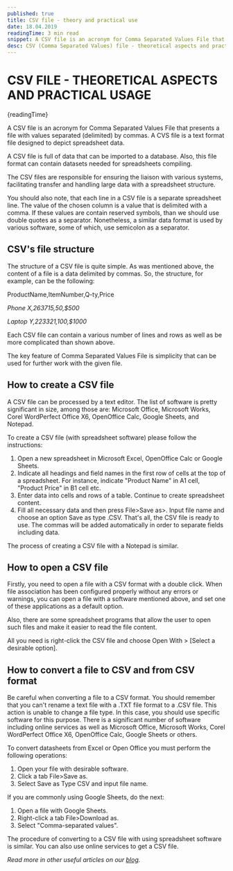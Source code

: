 ```yaml
---
published: true
title: CSV file - theory and practical use
date: 18.04.2019
readingTime: 3 min read
snippet: A CSV file is an acronym for Comma Separated Values File that presents a file with values separated (delimited) by commas. A CVS file is a text format file designed to depict spreadsheet data.
desc: CSV (Comma Separated Values) file - theoretical aspects and practical usage. Structure. How to create, open and convert a CSV file
---
```


# CSV FILE - THEORETICAL ASPECTS AND PRACTICAL USAGE

{readingTime}

A CSV file is an acronym for Comma Separated Values File that presents a file with values separated (delimited) by commas. A CVS file is a text format file designed to depict spreadsheet data.

A CSV file is full of data that can be imported to a database. Also, this file format can contain datasets needed for spreadsheets compiling.

The CSV files are responsible for ensuring the liaison with various systems, facilitating transfer and handling large data with a spreadsheet structure.

You should also note, that each line in a CSV file is a separate spreadsheet line. The value of the chosen column is a value that is delimited with a comma. If these values are contain reserved symbols, than we should use double quotes as a separator. Nonetheless, a similar data format is used by various software, some of which, use semicolon as a separator.

## CSV's file structure

The structure of a CSV file is quite simple. As was mentioned above, the content of a file is a data delimited by commas. So, the structure, for example, can be the following:

ProductName,ItemNumber,Q-ty,Price

_Phone X,263715,50,$500_

_Laptop Y,223321,100,$1000_

Each CSV file can contain a various number of lines and rows as well as be more complicated than shown above.

The key feature of Comma Separated Values File is simplicity that can be used for further work with the given file.

## How to create a CSV file

A CSV file can be processed by a text editor. The list of software is pretty significant in size, among those are: Microsoft Office, Microsoft Works, Corel WordPerfect Office X6, OpenOffice Calc, Google Sheets, and Notepad.

To create a CSV file (with spreadsheet software) please follow the instructions:

1.  Open a new spreadsheet in Microsoft Excel, OpenOffice Calc or Google Sheets.
2.  Indicate all headings and field names in the first row of cells at the top of a spreadsheet. For instance, indicate "Product Name" in A1 cell, "Product Price" in B1 cell etc.
3.  Enter data into cells and rows of a table. Continue to create spreadsheet content.
4.  Fill all necessary data and then press File>Save as>. Input file name and choose an option Save as type .CSV. That's all, the CSV file is ready to use. The commas will be added automatically in order to separate fields including data.

The process of creating a CSV file with a Notepad is similar.

## How to open a CSV file

Firstly, you need to open a file with a CSV format with a double click. When file association has been configured properly without any errors or warnings, you can open a file with a software mentioned above, and set one of these applications as a default option.

Also, there are some spreadsheet programs that allow the user to open such files and make it easier to read the file content.

All you need is right-click the CSV file and choose Open With > \[Select a desirable option\].

## How to convert a file to CSV and from CSV format

Be careful when converting a file to a CSV format. You should remember that you can't rename a text file with a .TXT file format to a .CSV file. This action is unable to change a file type. In this case, you should use specific software for this purpose. There is a significant number of software including online services as well as Microsoft Office, Microsoft Works, Corel WordPerfect Office X6, OpenOffice Calc, Google Sheets or others.

To convert datasheets from Excel or Open Office you must perform the following operations:

1.  Open your file with desirable software.
2.  Click a tab File>Save as.
3.  Select Save as Type CSV and input file name.

If you are commonly using Google Sheets, do the next:

1.  Open a file with Google Sheets.
2.  Right-click a tab File>Download as.
3.  Select "Comma-separated values".

The procedure of converting to a CSV file with using spreadsheet software is similar. You can also use online services to get a CSV file.

*Read more in other useful articles on our [blog](/blog).*
